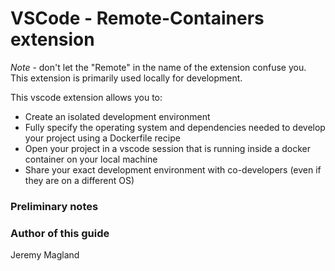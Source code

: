 # VSCode - Remote-Containers extension

*Note* - don't let the "Remote" in the name of the extension confuse you. This extension is primarily used locally for development.

This vscode extension allows you to:

* Create an isolated development environment
* Fully specify the operating system and dependencies needed to develop your project using a Dockerfile recipe
* Open your project in a vscode session that is running inside a docker container on your local machine
* Share your exact development environment with co-developers (even if they are on a different OS)

### Preliminary notes

### Author of this guide

Jeremy Magland
